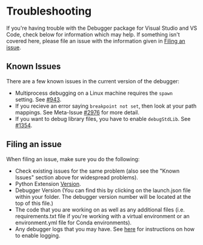 # Troubleshooting

If you're having trouble with the Debugger package for Visual Studio and VS Code, check below for information which
may help. If something isn't covered here, please file an issue with the information given
in [Filing an issue](#filing-an-issue).

## Known Issues

There are a few known issues in the current version of the debugger:
- Multiprocess debugging on a Linux machine requires the `spawn` setting. See [#943](https://github.com/Microsoft/ptvsd/issues/943).
- If you recieve an error saying  `breakpoint not set`, then look at your path mappings. See Meta-Issue [#2976](https://github.com/Microsoft/vscode-python/issues/2976) for more detail. 
- If you want to debug library files, you have to enable `debugStdLib`. See [#1354](https://github.com/Microsoft/ptvsd/issues/1354).

## Filing an issue

When filing an issue, make sure you do the following:

- Check existing issues for the same problem (also see the "Known Issues" section above for widespread problems).
- Python Extension [Version](https://code.visualstudio.com/docs/editor/extension-gallery#_extensions-view-commands).
- Debugger Version (You can find this by clicking on the launch.json file within your folder. The debugger version number will be located at the top of this file.)
- The code that you are working on as well as any additional files (i.e. requirements.txt file if you're working with a virtual environment or an environment.yml file for Conda environments).
- Any debugger logs that you may have. See [here](https://github.com/Microsoft/ptvsd#debugger-logging) for instructions on how to enable logging.
